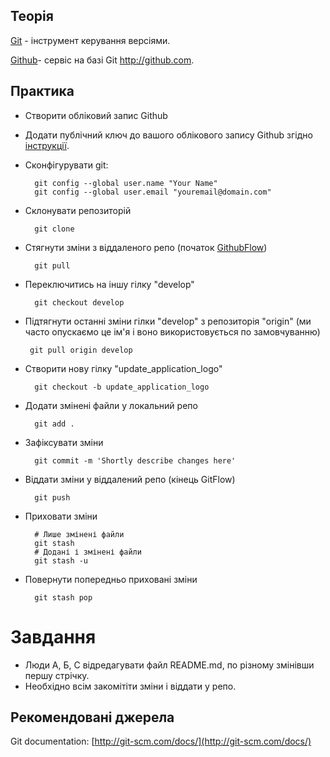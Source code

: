 ## Теорія

[Git](http://uk.wikipedia.org/wiki/Git) - інструмент керування версіями.


[Github](http://github.com)- сервіс на базі Git http://github.com.


## Практика

- Створити обліковий запис Github
- Додати публічний ключ до вашого облікового запису Github згідно [інструкції](https://help.github.com/articles/generating-ssh-keys/).
- Сконфігурувати git:

        git config --global user.name "Your Name"
        git config --global user.email "youremail@domain.com"

- Склонувати репозиторій

        git clone

- Стягнути зміни з віддаленого репо (початок [GithubFlow](https://guides.github.com/introduction/flow/))

        git pull

- Переключитись на іншу гілку "develop" 

        git checkout develop
        
- Підтягнути останні зміни гілки "develop" з репозиторія "origin" (ми часто опускаємо це ім'я і воно використовується по замовчуванню)

       git pull origin develop
        
- Створити нову гілку "update_application_logo"

        git checkout -b update_application_logo
        
- Додати змінені файли у локальний репо

        git add .

- Зафіксувати зміни

        git commit -m 'Shortly describe changes here'

- Віддати зміни у віддалений репо (кінець GitFlow)

        git push

- Приховати зміни

        # Лише змінені файли
        git stash
        # Додані і змінені файли
        git stash -u

- Повернути попередньо приховані зміни

        git stash pop
        
 # Завдання
        
- Люди А, Б, С відредагувати файл README.md, по різному змінівши першу стрічку.
- Необхідно всім закомітіти зміни і віддати у репо.


## Рекомендовані джерела

Git documentation: [http://git-scm.com/docs/](http://git-scm.com/docs/)

